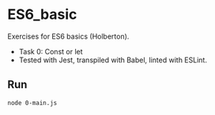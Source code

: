 # ES6_basic

Exercises for ES6 basics (Holberton).
- Task 0: Const or let
- Tested with Jest, transpiled with Babel, linted with ESLint.

## Run
```bash
node 0-main.js
```

